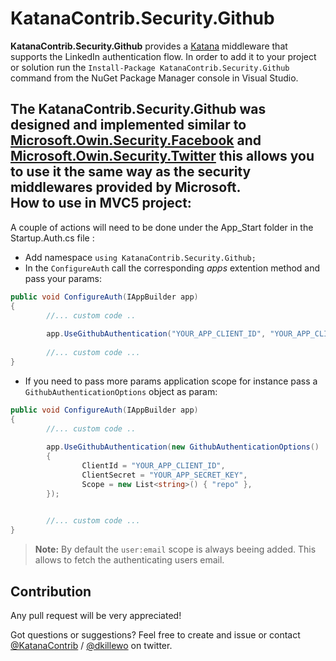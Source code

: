 KatanaContrib.Security.Github
===========================

**KatanaContrib.Security.Github** provides a [Katana](http://katanaproject.codeplex.com/) middleware that supports the LinkedIn authentication flow. 
In order to add it to your project or solution run the `Install-Package KatanaContrib.Security.Github` command from the NuGet Package Manager console in Visual Studio. 

The KatanaContrib.Security.Github was designed and implemented similar to [Microsoft.Owin.Security.Facebook](https://www.nuget.org/packages/Microsoft.Owin.Security.Facebook) and [Microsoft.Owin.Security.Twitter](https://www.nuget.org/packages/Microsoft.Owin.Security.Twitter) this allows you to use it the same way as the security middlewares provided by Microsoft.  
How to use in MVC5 project: 
--------
A couple of actions will need to be done under the App_Start folder in the Startup.Auth.cs file :
 
* Add namespace  `using KatanaContrib.Security.Github;`
* In the `ConfigureAuth` call the corresponding *apps* extention method and pass your params:
```csharp
public void ConfigureAuth(IAppBuilder app)
{
        //... custom code ..
    
        app.UseGithubAuthentication("YOUR_APP_CLIENT_ID", "YOUR_APP_CLIENT_SECRET");
    
        //... custom code ...
}
```
* If you need to pass more params application scope for instance pass a `GithubAuthenticationOptions` object as param:
```csharp
public void ConfigureAuth(IAppBuilder app)
{
        //... custom code ..
    
        app.UseGithubAuthentication(new GithubAuthenticationOptions()
        {
                ClientId = "YOUR_APP_CLIENT_ID",
                ClientSecret = "YOUR_APP_SECRET_KEY",
                Scope = new List<string>() { "repo" },
        });

    
        //... custom code ...
}
```

> **Note:** By default the `user:email` scope is always beeing added. This allows to fetch the authenticating users email.

Contribution
-------------
Any pull request will be very appreciated!

Got questions or suggestions? Feel free to create and issue or contact [@KatanaContrib](https://twitter.com/katanacontrib) / [@dkillewo](https://twitter.com/dkillewo) on twitter.
